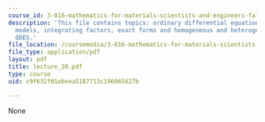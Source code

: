 ```yaml
---
course_id: 3-016-mathematics-for-materials-scientists-and-engineers-fall-2005
description: 'This file contains topics: ordinary differential equations from physical
  models, integrating factors, exact forms and homogeneous and heterogeneous linear
  ODES.'
file_location: /coursemedia/3-016-mathematics-for-materials-scientists-and-engineers-fall-2005/c9f632f01ebeea5187713c196065827b_lecture_20.pdf
file_type: application/pdf
layout: pdf
title: lecture_20.pdf
type: course
uid: c9f632f01ebeea5187713c196065827b

---
```

None